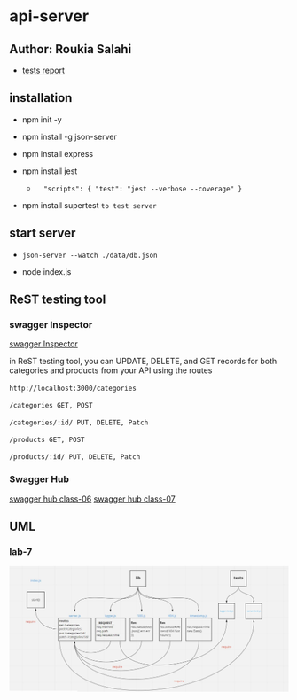 # api-server

## Author: Roukia Salahi

- [tests report](https://github.com/roukia-401-advanced-javascript/api-server/actions)


## installation 

- npm init -y
- npm install -g json-server
- npm install express
- npm install jest

  - `  "scripts": {
    "test": "jest --verbose --coverage"
  }`

- npm install supertest `to test server`

## start server 

- `json-server --watch ./data/db.json`

- node index.js

## ReST testing tool 

### swagger Inspector

[swagger Inspector](https://inspector.swagger.io/)

in ReST testing tool, you can UPDATE, DELETE, and GET records for both categories and products from your API using the routes 

`http://localhost:3000/categories`

`/categories GET, POST`

`/categories/:id/ PUT, DELETE, Patch`

`/products GET, POST`

`/products/:id/ PUT, DELETE, Patch`


### Swagger Hub
 [swagger hub class-06](https://app.swaggerhub.com/apis/roukiaSalahi/api-server/0.1)
 [swagger hub class-07](https://app.swaggerhub.com/apis/roukiaSalahi/api-server-class7/0.1)

## UML

### lab-7

![UML](/assets/uml-lab7.JPG)
